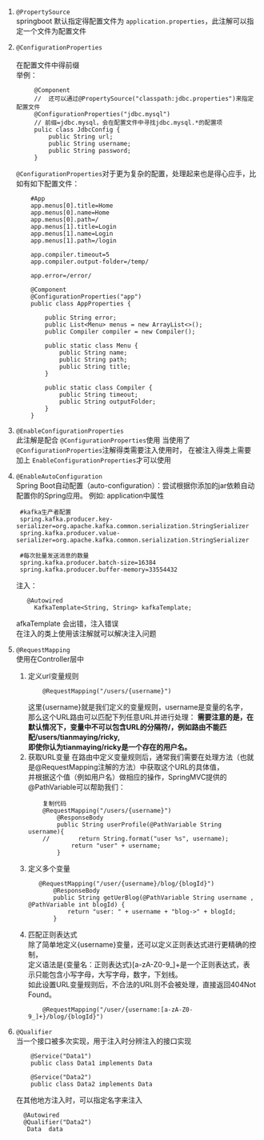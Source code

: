1.  `@PropertySource`<br>
    springboot 默认指定得配置文件为 `application.properties`，此注解可以指定一个文件为配置文件
    
2. `@ConfigurationProperties`<br>    
    在配置文件中得前缀 <br>
    举例：
    ```$xslt
         @Component
         //  还可以通过@PropertySource("classpath:jdbc.properties")来指定配置文件
         @ConfigurationProperties("jdbc.mysql")
         // 前缀=jdbc.mysql，会在配置文件中寻找jdbc.mysql.*的配置项
         pulic class JdbcConfig {
             public String url;
             public String username;
             public String password;
         }
    
    ```    
    `@ConfigurationProperties`对于更为复杂的配置，处理起来也是得心应手，比如有如下配置文件：
    ```$xslt
        #App
        app.menus[0].title=Home
        app.menus[0].name=Home
        app.menus[0].path=/
        app.menus[1].title=Login
        app.menus[1].name=Login
        app.menus[1].path=/login
        
        app.compiler.timeout=5
        app.compiler.output-folder=/temp/
        
        app.error=/error/

    ```
    ```$xslt
        @Component
        @ConfigurationProperties("app")
        public class AppProperties {
        
            public String error;
            public List<Menu> menus = new ArrayList<>();
            public Compiler compiler = new Compiler();
        
            public static class Menu {
                public String name;
                public String path;
                public String title;
            }
        
            public static class Compiler {
                public String timeout;
                public String outputFolder;
            }
        }
    ```
    
3. `@EnableConfigurationProperties`  
    此注解是配合 `@ConfigurationProperties`使用 当使用了 `@ConfigurationProperties`注解得类需要注入使用时，
    在被注入得类上需要加上 `EnableConfigurationProperties`才可以使用
    
4. `@EnableAutoConfiguration`  
   Spring Boot自动配置（auto-configuration）：尝试根据你添加的jar依赖自动配置你的Spring应用。
   例如:
   application中属性
   ````aidl  
    #kafka生产者配置
    spring.kafka.producer.key-serializer=org.apache.kafka.common.serialization.StringSerializer
    spring.kafka.producer.value-serializer=org.apache.kafka.common.serialization.StringSerializer
    
    #每次批量发送消息的数量
    spring.kafka.producer.batch-size=16384
    spring.kafka.producer.buffer-memory=33554432

   ````
   注入：
   ````aidl
      @Autowired
        KafkaTemplate<String, String> kafkaTemplate;

   ````  
   afkaTemplate 会出错，注入错误  
   在注入的类上使用该注解就可以解决注入问题
    
5.  `@RequestMapping`  
    使用在Controller层中 
    1.  定义url变量规则  
        ```aidl
            @RequestMapping("/users/{username}")
        ```
        这里{username}就是我们定义的变量规则，username是变量的名字，  
        那么这个URL路由可以匹配下列任意URL并进行处理：
        **需要注意的是，在默认情况下，变量中不可以包含URL的分隔符/，例如路由不能匹配/users/tianmaying/ricky,  
        即使你认为tianmaying/ricky是一个存在的用户名。**
    2.  获取URL变量
        在路由中定义变量规则后，通常我们需要在处理方法（也就是@RequestMapping注解的方法）中获取这个URL的具体值，  
        并根据这个值（例如用户名）做相应的操作，SpringMVC提供的@PathVariable可以帮助我们：  
        ```aidl  
            复制代码
            @RequestMapping("/users/{username}")
                @ResponseBody
                public String userProfile(@PathVariable String username){
            //        return String.format("user %s", username);
                    return "user" + username; 
                }

        ```    
    3.  定义多个变量  
         ```aidl        
            @RequestMapping("/user/{username}/blog/{blogId}")
                @ResponseBody
                public String getUerBlog(@PathVariable String username , @PathVariable int blogId) {
                    return "user: " + username + "blog->" + blogId;
                }
        ```   
    4.  匹配正则表达式  
        除了简单地定义{username}变量，还可以定义正则表达式进行更精确的控制，  
        定义语法是{变量名：正则表达式}[a-zA-Z0-9_]+是一个正则表达式，表示只能包含小写字母，大写字母，数字，下划线。  
        如此设置URL变量规则后，不合法的URL则不会被处理，直接返回404Not Found。  
        ```aidl  
            @RequestMapping("/user/{username:[a-zA-Z0-9_]+}/blog/{blogId}")
        ```

6.  `@Qualifier`  
    当一个接口被多次实现，用于注入时分辨注入的接口实现  
    ```aidl
        @Service("Data1")
        public class Data1 implements Data  
    
        @Service("Data2")
        public class Data2 implements Data
    ```           
    在其他地方注入时，可以指定名字来注入  
    ```aidl
      @Autowired  
      @Qualifier("Data2")
       Data  data
    ```